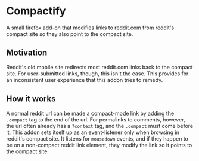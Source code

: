 # Compactify

A small firefox add-on that modifies links to reddit.com from reddit's
compact site so they also point to the compact site.

## Motivation

Reddit's old mobile site redirects most reddit.com links back to the compact
site. For user-submitted links, though, this isn't the case. This provides for
an inconsistent user experience that this addon tries to remedy.

## How it works

A normal reddit url can be made a compact-mode link by adding the `.compact`
tag to the end of the url. For permalinks to comments, however, the url often
already has a `?context` tag, and the `.compact` must come before it. This
addon sets itself up as an event-listener only when browsing in reddit's
compact site. It listens for `mousedown` events, and if they happen to be on a
non-compact reddit link element, they modify the link so it points to the
compact site.